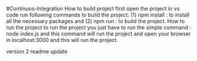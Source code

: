 #Continuos-Integration
How to build project
first open the project in vs code
run following commands to build the project: (1) npm install : to install all the necessary packages and (2) npm run : to build the project.
How to run the project
to run the project you just have to run the simple command : node index.js and this command will run the project and open your browser in localhost:3000 and this will run the project.

version 2 readme update
